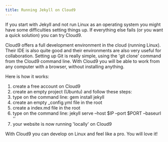 ```yaml
---
title: Running Jekyll on Cloud9
---
```



If you start with Jekyll and not run Linux as an operating system you might have some difficulties setting things up. If everything else fails (or you want a quick solution) you can try Cloud9.

Cloud9 offers a full development environment in the cloud (running Linux). Their IDE is also quite good and their environments are also very useful for collaboration. Setting up Git is really simple, using the 'git clone' command from the Cloud9 command line. With Cloud9 you will be able to work from any computer with a browser, without installing anything.

Here is how it works:

1. create a free account on Cloud9
2. create an empty project (Ubuntu) and follow these steps:
3. type on the command line: gem install jekyll
4. create an empty _config.yml file in the root
5. create a index.md file in the root
6. type on the command line: jekyll serve –host $IP –port $PORT –baseurl ''
7. your website is now running 'locally' on Cloud9

With Cloud9 you can develop on Linux and feel like a pro. You will love it!